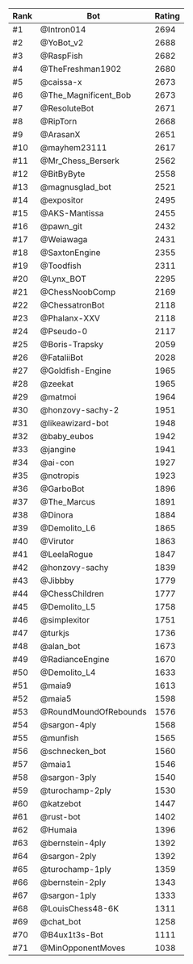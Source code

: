 Rank|Bot|Rating
---|---|---
#1|@Intron014|2694
#2|@YoBot_v2|2688
#3|@RaspFish|2682
#4|@TheFreshman1902|2680
#5|@caissa-x|2673
#6|@The_Magnificent_Bob|2673
#7|@ResoluteBot|2671
#8|@RipTorn|2668
#9|@ArasanX|2651
#10|@mayhem23111|2617
#11|@Mr_Chess_Berserk|2562
#12|@BitByByte|2558
#13|@magnusglad_bot|2521
#14|@expositor|2495
#15|@AKS-Mantissa|2455
#16|@pawn_git|2432
#17|@Weiawaga|2431
#18|@SaxtonEngine|2355
#19|@Toodfish|2311
#20|@Lynx_BOT|2295
#21|@ChessNoobComp|2169
#22|@ChessatronBot|2118
#23|@Phalanx-XXV|2118
#24|@Pseudo-0|2117
#25|@Boris-Trapsky|2059
#26|@FataliiBot|2028
#27|@Goldfish-Engine|1965
#28|@zeekat|1965
#29|@matmoi|1964
#30|@honzovy-sachy-2|1951
#31|@likeawizard-bot|1948
#32|@baby_eubos|1942
#33|@jangine|1941
#34|@ai-con|1927
#35|@notropis|1923
#36|@GarboBot|1896
#37|@The_Marcus|1891
#38|@Dinora|1884
#39|@Demolito_L6|1865
#40|@Virutor|1863
#41|@LeelaRogue|1847
#42|@honzovy-sachy|1839
#43|@Jibbby|1779
#44|@ChessChildren|1777
#45|@Demolito_L5|1758
#46|@simplexitor|1751
#47|@turkjs|1736
#48|@alan_bot|1673
#49|@RadianceEngine|1670
#50|@Demolito_L4|1633
#51|@maia9|1613
#52|@maia5|1598
#53|@RoundMoundOfRebounds|1576
#54|@sargon-4ply|1568
#55|@munfish|1565
#56|@schnecken_bot|1560
#57|@maia1|1546
#58|@sargon-3ply|1540
#59|@turochamp-2ply|1530
#60|@katzebot|1447
#61|@rust-bot|1402
#62|@Humaia|1396
#63|@bernstein-4ply|1392
#64|@sargon-2ply|1392
#65|@turochamp-1ply|1359
#66|@bernstein-2ply|1343
#67|@sargon-1ply|1333
#68|@LouisChess48-6K|1311
#69|@chat_bot|1258
#70|@B4ux1t3s-Bot|1111
#71|@MinOpponentMoves|1038
